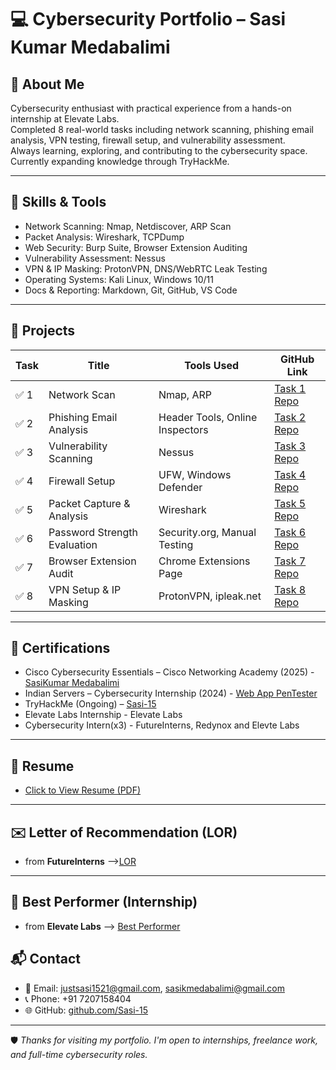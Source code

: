 
# 💻 Cybersecurity Portfolio – Sasi Kumar Medabalimi

## 🔐 About Me
Cybersecurity enthusiast with practical experience from a hands-on internship at Elevate Labs.  
Completed 8 real-world tasks including network scanning, phishing email analysis, VPN testing, firewall setup, and vulnerability assessment.  
Always learning, exploring, and contributing to the cybersecurity space. Currently expanding knowledge through TryHackMe.

---

## 🧠 Skills & Tools

- Network Scanning: Nmap, Netdiscover, ARP Scan
- Packet Analysis: Wireshark, TCPDump
- Web Security: Burp Suite, Browser Extension Auditing
- Vulnerability Assessment: Nessus
- VPN & IP Masking: ProtonVPN, DNS/WebRTC Leak Testing
- Operating Systems: Kali Linux, Windows 10/11
- Docs & Reporting: Markdown, Git, GitHub, VS Code

---

## 📁 Projects

| Task | Title | Tools Used | GitHub Link |
|------|-------|------------|-------------|
| ✅ 1 | Network Scan | Nmap, ARP | [Task 1 Repo](https://github.com/Sasi-15/Task1-Network-Scan) |
| ✅ 2 | Phishing Email Analysis | Header Tools, Online Inspectors | [Task 2 Repo](https://github.com/Sasi-15/Task2-Phishing-Analysis) |
| ✅ 3 | Vulnerability Scanning | Nessus | [Task 3 Repo](https://github.com/Sasi-15/Task3-Vulnerability-Scan) |
| ✅ 4 | Firewall Setup | UFW, Windows Defender | [Task 4 Repo](https://github.com/Sasi-15/Task4-Firewall-Setup-Use) |
| ✅ 5 | Packet Capture & Analysis | Wireshark | [Task 5 Repo](https://github.com/Sasi-15/Task5-packet-analysis) |
| ✅ 6 | Password Strength Evaluation | Security.org, Manual Testing | [Task 6 Repo](https://github.com/Sasi-15/Task6-Passwords-Evalution) |
| ✅ 7 | Browser Extension Audit | Chrome Extensions Page | [Task 7 Repo](https://github.com/Sasi-15/Task7-Browser-Extensions) |
| ✅ 8 | VPN Setup & IP Masking | ProtonVPN, ipleak.net | [Task 8 Repo](https://github.com/Sasi-15/Task8-VPN-IP-Masking) |

---

## 📜 Certifications

- Cisco Cybersecurity Essentials – Cisco Networking Academy (2025) - [SasiKumar Medabalimi](https://drive.google.com/file/d/1Fvxu0XvNj8d-j9QbLiwDqP8VU1by1ZbG/view)
- Indian Servers – Cybersecurity Internship (2024) - [Web App PenTester](https://drive.google.com/file/d/1MnRPCr4xVULH8bWGIBLQTyzRdIv6tO2a/view)
- TryHackMe (Ongoing) – [Sasi-15](https://tryhackme.com/p/Sasi-15)
- Elevate Labs Internship - Elevate Labs
- Cybersecurity Intern(x3) - FutureInterns, Redynox and Elevte Labs
---

## 📄 Resume

- [Click to View Resume (PDF)](https://drive.google.com/file/d/1BZqUM0paeUSRGNHpg6WnEgvHWdD_-zFx/view)

---

## ✉️ Letter of Recommendation (LOR)

- from **FutureInterns** -->[LOR](https://drive.google.com/file/d/12WdNNMXCch6NrZ8H081wMkOT4Z2pHxZZ/view?usp=sharing)

---

## 🥇 Best Performer (Internship)

- from **Elevate Labs** --> [Best Performer](https://drive.google.com/file/d/1Fpg55aSV-LX-jg13bjeoqFDAnUXWQ2AS/view)


## 📬 Contact

- 📧 Email: justsasi1521@gmail.com, sasikmedabalimi@gmail.com
- 📞 Phone: +91 7207158404  
- 🌐 GitHub: [github.com/Sasi-15](https://github.com/Sasi-15)

---

🛡️ *Thanks for visiting my portfolio. I'm open to internships, freelance work, and full-time cybersecurity roles.*  
